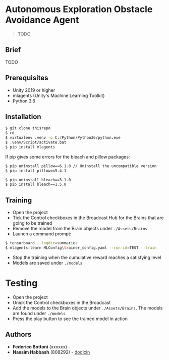 # Autonomous Exploration Obstacle Avoidance Agent
>TODO

## Brief

TODO

## Prerequisites

* Unity 2019 or higher
* mlagents (Unity's Machine Learning Toolkit)
* Python 3.6

## Installation
```sh
$ git clone thisrepo
$ cd 
$ virtualenv .venv -p C:/Python/Python36/python.exe 
$ .venv/Script/activate.bat
$ pip install mlagents
```

If pip gives some errors for the bleach and pillow packages:
```sh
$ pip uninstall pillow==6.1.0 // Uninstall the uncompatible version
$ pip install pillow==5.4.1

$ pip uninstall bleach==3.1.0
$ pip install bleach==1.5.0
```
## Training
* Open the project
* Tick the Control checkboxes in the Broadcast Hub for the Brains that are going to be trained
* Remove the model from the Brain objects under `./Assets/Brains`
* Launch a command prompt:
```sh
$ tensorboard --logdir=summaries
$ mlagents-learn MLConfig\trainer_config.yaml --run-id=TEST --train
```
* Stop the training when the cumulative reward reaches a satisfying level
* Models are saved under `./models`

# Testing
* Open the project
* Unick the Control checkboxes in the Broadcast
* Add the models to the Brain objects under `./Assets/Brains`. The models are found under `./models`
* Press the play button to see the trained model in action

## Authors

* **Federico Bottoni** (xxxxxx) - 
* **Nassim Habbash** (808292) - [dodicin](https://github.com/dodicin)
